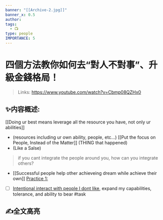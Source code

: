 ```yaml
---
banner: "[[Archive-2.jpg]]"
banner_x: 0.5
author:
tags:
  - 📺
type: people
IMPORTANCE: 5
---
```

# 四個方法教你如何去“對人不對事”、升級金錢格局！
>Links: https://www.youtube.com/watch?v=Cbmp08QZHx0

## ✨内容概述:
[[Doing ur best means leverage all the resource you have, not only ur abilities]]
- (resources including ur own ability, people, etc...)
[[Put the focus on People, Instead of the Matter]] (THING that happened) 
- (Like a Salse)
> 	if you cant integrate the people around you, how can you integrate others?
> 	
- [[Successful people help other achieveing dream while achieve their own]]
<u>Practice 1:</u>
- [ ] <u>Intentional interact with people I dont like</u>, expand my capabilities, tolerance, and ability to bear #task


## ✍全文高亮


